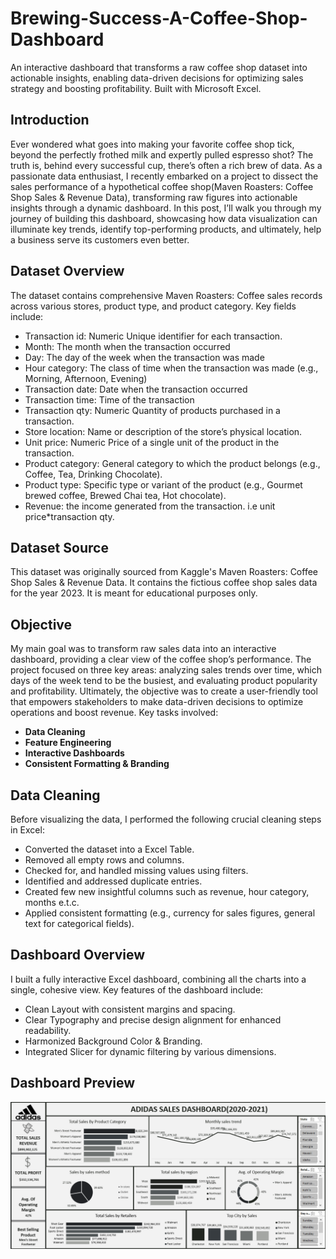 # Brewing-Success-A-Coffee-Shop-Dashboard
An interactive dashboard that transforms a raw coffee shop dataset into actionable insights, enabling data-driven decisions for optimizing sales strategy and boosting profitability. Built with Microsoft Excel.
## Introduction
Ever wondered what goes into making your favorite coffee shop tick, beyond the perfectly frothed milk and expertly pulled espresso shot? The truth is, behind every successful cup, there’s often a rich brew of data. As a passionate data enthusiast, I recently embarked on a project to dissect the sales performance of a hypothetical coffee shop(Maven Roasters: Coffee Shop Sales & Revenue Data), transforming raw figures into actionable insights through a dynamic dashboard. In this post, I’ll walk you through my journey of building this dashboard, showcasing how data visualization can illuminate key trends, identify top-performing products, and ultimately, help a business serve its customers even better.
## Dataset Overview
The dataset contains comprehensive Maven Roasters: Coffee sales records across various stores, product type, and product category. Key fields include:
* Transaction id: Numeric Unique identifier for each transaction.
* Month: The month when the transaction occurred
* Day: The day of the week when the transaction was made
* Hour category: The class of time when the transaction was made (e.g., Morning, Afternoon, Evening)
* Transaction date: Date when the transaction occurred
* Transaction time: Time of the transaction
* Transaction qty: Numeric Quantity of products purchased in a transaction.
* Store location: Name or description of the store’s physical location.
* Unit price: Numeric Price of a single unit of the product in the transaction.
* Product category: General category to which the product belongs (e.g., Coffee, Tea, Drinking Chocolate).
* Product type: Specific type or variant of the product (e.g., Gourmet brewed coffee, Brewed Chai tea, Hot chocolate).
* Revenue: the income generated from the transaction. i.e unit price*transaction qty.
## Dataset Source
This dataset was originally sourced from Kaggle's Maven Roasters: Coffee Shop Sales & Revenue Data. It contains the fictious coffee shop sales data for the year 2023. It is meant for educational purposes only.
## Objective
My main goal was to transform raw sales data into an interactive dashboard, providing a clear view of the coffee shop’s performance. The project focused on three key areas: analyzing sales trends over time, which days of the week tend to be the busiest, and evaluating product popularity and profitability. Ultimately, the objective was to create a user-friendly tool that empowers stakeholders to make data-driven decisions to optimize operations and boost revenue.
Key tasks involved:
* **Data Cleaning**
* **Feature Engineering**
* **Interactive Dashboards**
* **Consistent Formatting & Branding**
## Data Cleaning
Before visualizing the data, I performed the following crucial cleaning steps in Excel:
* Converted the dataset into a Excel Table.
* Removed all empty rows and columns.
* Checked for, and handled missing values using filters.
* Identified and addressed duplicate entries.
* Created few new insightful columns such as revenue, hour category, months e.t.c.
* Applied consistent formatting (e.g., currency for sales figures, general text for categorical fields).
## Dashboard Overview
I built a fully interactive Excel dashboard, combining all the charts into a single, cohesive view. Key features of the dashboard include:
* Clean Layout with consistent margins and spacing.
* Clear Typography and precise design alignment for enhanced readability.
* Harmonized Background Color & Branding.
* Integrated Slicer for dynamic filtering by various dimensions.
## Dashboard Preview
![Maven: Coffee Shop Sales & Revenue Analysis Dashboard (2023) Preview](https://github.com/samopad-o/Adidas-Sales-Dashboard-Project/blob/main/adidas.png)
